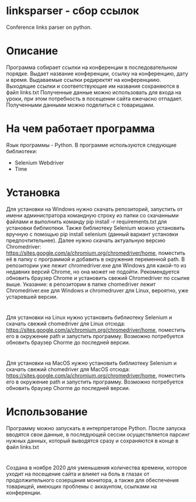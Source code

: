 ﻿# linksparser - сбор ссылок
Conference links parser on python.

# Описание
Программа собирает ссылки на конференции в последовательном порядке. Выдает название конференции, ссылку на конференцию, дату и время. Выдаваемые ссылки редиректят на конференциию. Выходящие ссылки и соответствующие им названия сохраняются в файл links.txt Полученные данные можно использовать для входа на уроки, при этом потребность в посещении сайта ежечасно отпадает. Полученными данными можно поделиться с товарищами.

# На чем работает программа
Язык программы - Python.
В программе используются следующие библиотеки:
- Selenium Webdriver
- Time
# Установка
Для установки на Windows нужно скачать репозиторий, запустить от имени администратора командную строку из папки со скачанными файлами и выполнить команду pip install -r requirements.txt для установки библиотеки. Также библиотеку Selenium можно установить вручную с помощью pip install selenium (данный вариант установки предпочтительнее).
Далее нужно скачать актуальную версию Chromedriver: https://sites.google.com/a/chromium.org/chromedriver/home, поместить её в папку с программой и добавить в окружение переменной path.
В репозитории уже лежит chromedriver.exe для Windows для какой-то из недавних версий Chrome, но она может не подойти. Рекомендуется обновить браузер Chrome и установить свежий Chromedriver по ссылке выше. Указание: в репозитории в папке chomedriver лежит Chromedriver.exe для Windows и chromedruver для Linux, вероятно, уже устаревшей версии.
#
Для установки на Linux нужно установить библиотеку Selenium и скачать свежий chomedriver для Linux отсюда: https://sites.google.com/a/chromium.org/chromedriver/home, поместить его в окружение path и запустить программу. Возможно потребуется обновить браузер Chorme до последней версии.
#
Для установки на MacOS нужно установить библиотеку Selenium и скачать свежий chomedriver для MacOS отсюда: https://sites.google.com/a/chromium.org/chromedriver/home, поместить его в окружение path и запустить программу. Возможно потребуется обновить браузер Chorme до последней версии.
# Использование
Программу можно запускать в интерпретаторе Python. После запуска вводятся свои данные, в последующей сессии осуществляется парсинг нужных данных, который выводятся сразу и сохраняются в конце в файл links.txt
# 
Создана в ноябре 2020 для уменьшения количества времени, которое уходит на посещение сайта и влияет на боль в глазах от продолжительного созерцания монитора, а также для обеспечения товарищей, имеющих проблемы с аккаунтом, ссылками на конференции.
